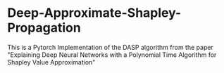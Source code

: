 # Deep-Approximate-Shapley-Propagation
This is a Pytorch Implementation of the DASP algorithm from the paper "Explaining Deep Neural Networks with a Polynomial Time Algorithm for Shapley Value Approximation"
